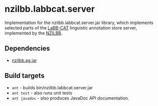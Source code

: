 # nzilbb.labbcat.server

Implementation for the nzilbb.labbcat.server.jar library, which implements selected parts
of the [LaBB-CAT](https://labbcat.canterbury.ac.nz) linguistic annotation store server,
implemented by the [NZILBB](http://www.nzilbb.canterbury.ac.nz).

## Dependencies

- [nzilbb.ag.jar](https://github.com/nzilbb/ag)

## Build targets

- `ant` - builds bin/nzilbb.labbcat.server.jar
- `ant test` - also runs unit tests
- `ant javadoc` - also produces JavaDoc API documentation.
